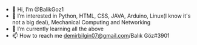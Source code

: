 - 👋 Hi, I’m @BalikGoz1
- 👀 I’m interested in Python, HTML, CSS, JAVA, Arduino, Linux(I know it's not a big deal), Mechanical Computing and Networking
- 🌱 I’m currently learning all the above
- 📫 How to reach me demirbilgin07@gmail.com/Balık Göz#3901

<!---
BalikGoz1/BalikGoz1 is a ✨ special ✨ repository because its `README.md` (this file) appears on your GitHub profile.
You can click the Preview link to take a look at your changes.
--->
